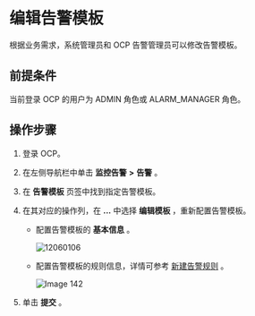 # 编辑告警模板

根据业务需求，系统管理员和 OCP 告警管理员可以修改告警模板。

## 前提条件

当前登录 OCP 的用户为 ADMIN 角色或 ALARM_MANAGER 角色。

## 操作步骤

1. 登录 OCP。

2. 在左侧导航栏中单击 **监控告警** **\>** **告警** 。

3. 在 **告警模板** 页签中找到指定告警模板。

4. 在其对应的操作列，在 **...** 中选择 **编辑模板** ，重新配置告警模板。

   * 配置告警模板的 **基本信息** 。

     ![12060106](https://obbusiness-private.oss-cn-shanghai.aliyuncs.com/doc/img/ocp/401/%E5%91%8A%E8%AD%A6%E6%A8%A1%E6%9D%BF%E5%9F%BA%E6%9C%AC%E4%BF%A1%E6%81%AF1.png)

   * 配置告警模板的规则信息，详情可参考 [新建告警规则](../300.manage-alert-rules/100.create-an-alert-rule.md) 。

     ![Image 142](https://obbusiness-private.oss-cn-shanghai.aliyuncs.com/doc/img/ocp/401/%E5%91%8A%E8%AD%A6%E6%A8%A1%E6%9D%BF%E8%A7%84%E5%88%991.png)

5. 单击 **提交** 。

